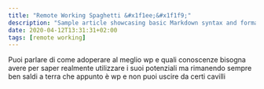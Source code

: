 ```yaml
---
title: "Remote Working Spaghetti &#x1f1ee;&#x1f1f9;"
description: "Sample article showcasing basic Markdown syntax and formatting for HTML elements."
date: 2020-04-12T13:31:31+02:00
tags: [remote working]
---
```


Puoi parlare di come adoperare al meglio wp e quali conoscenze bisogna avere per saper realmente utilizzare i suoi potenziali ma rimanendo sempre ben saldi a terra che appunto è wp e non puoi uscire da certi cavilli
